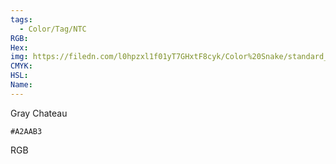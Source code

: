 ```yaml
---
tags:
  - Color/Tag/NTC
RGB:
Hex:
img: https://filedn.com/l0hpzxl1f01yT7GHxtF8cyk/Color%20Snake/standard_csv_to_svg/A2AAB3.svg
CMYK:
HSL:
Name:
---
```

Gray Chateau
```palette
#A2AAB3
```
RGB
